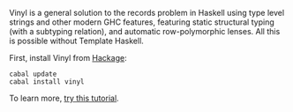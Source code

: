 Vinyl is a general solution to the records problem in Haskell using type level strings and other modern GHC features, featuring static structural typing (with a subtyping relation), and automatic row-polymorphic lenses. All this is possible without Template Haskell.

First, install Vinyl from [Hackage](http://hackage.haskell.org/package/vinyl):

    cabal update
    cabal install vinyl

To learn more, [try this tutorial](https://github.com/VinylRecords/Vinyl/blob/master/tests/Intro.lhs).
